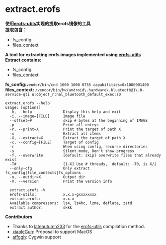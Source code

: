 **extract.erofs**
===========
**使用[erofs-utils](https://github.com/hsiangkao/erofs-utils)实现的提取erofs镜像的工具**  
**提取包含：**
- fs_config
- files_context

**A tool for extracting erofs images implemented using [erofs-utils](https://github.com/hsiangkao/erofs-utils)**  
**Extract contains:**
- fs_config
- files_context

**fs_config:**`vendor/bin/cnd 1000 1000 0755 capabilities=0x1000001400`  
**files_context:** `/vendor/bin/hw/android\.hardware\.bluetooth@1\.0-service-qti u:object_r:hal_bluetooth_default_exec:s0`

```
extract.erofs --help
usage: [options]
  -h, --help              Display this help and exit
  -i, --image=[FILE]      Image file
  --offset=#              skip # bytes at the beginning of IMAGE
  -p                      Print all entrys
  -P, --print=X           Print the target of path X
  -x                      Extract all items
  -X, --extract=X         Extract the target of path X
  -c, --config=[FILE]     Target of config
  -r                      When using config, recurse directories
  -s                      Silent mode, Don't show progress
  -f, --overwrite         [default: skip] overwrite files that already exist
  -T#                     [1-X] Use # threads,  default: -T0, is X/2
  --only-cfg              Only extract fs_config|file_contexts|fs_options
  -o, --outdir=X          Output dir
  -V, --version           Print the version info
```

```
  extract.erofs -V
  erofs-utils:            x.x.x-gxxxxxxxx
  extract.erofs:          x.x.x
  Available compressors:  lz4, lz4hc, lzma, deflate, zstd
  extract author:         skkk

```

**Contributors**
- Thanks to [lateautumn233](https://github.com/lateautumn233) for the [erofs-utils](https://github.com/lateautumn233/erofs-utils) compilation method.
- [xiaoleGun](https://github.com/xiaoleGun): Proposal to support MacOS
- [affggh](https://github.com/affggh): Cygwin support
